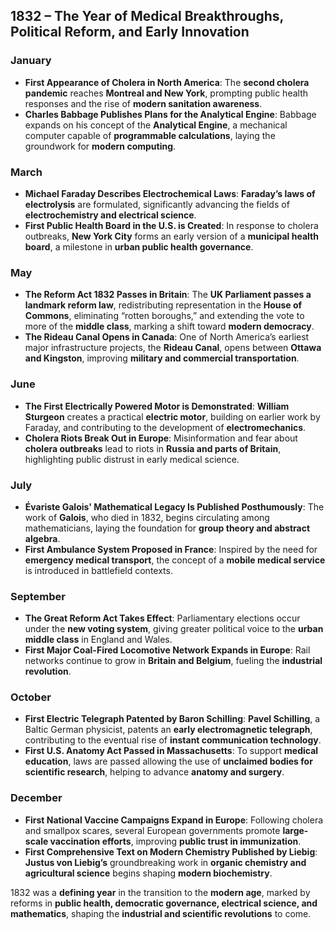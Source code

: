 ## **1832 – The Year of Medical Breakthroughs, Political Reform, and Early Innovation**  

### **January**  
- **First Appearance of Cholera in North America**: The **second cholera pandemic** reaches **Montreal and New York**, prompting public health responses and the rise of **modern sanitation awareness**.  
- **Charles Babbage Publishes Plans for the Analytical Engine**: Babbage expands on his concept of the **Analytical Engine**, a mechanical computer capable of **programmable calculations**, laying the groundwork for **modern computing**.  

### **March**  
- **Michael Faraday Describes Electrochemical Laws**: **Faraday’s laws of electrolysis** are formulated, significantly advancing the fields of **electrochemistry and electrical science**.  
- **First Public Health Board in the U.S. is Created**: In response to cholera outbreaks, **New York City** forms an early version of a **municipal health board**, a milestone in **urban public health governance**.  

### **May**  
- **The Reform Act 1832 Passes in Britain**: The **UK Parliament passes a landmark reform law**, redistributing representation in the **House of Commons**, eliminating “rotten boroughs,” and extending the vote to more of the **middle class**, marking a shift toward **modern democracy**.  
- **The Rideau Canal Opens in Canada**: One of North America’s earliest major infrastructure projects, the **Rideau Canal**, opens between **Ottawa and Kingston**, improving **military and commercial transportation**.  

### **June**  
- **The First Electrically Powered Motor is Demonstrated**: **William Sturgeon** creates a practical **electric motor**, building on earlier work by Faraday, and contributing to the development of **electromechanics**.  
- **Cholera Riots Break Out in Europe**: Misinformation and fear about **cholera outbreaks** lead to riots in **Russia and parts of Britain**, highlighting public distrust in early medical science.  

### **July**  
- **Évariste Galois' Mathematical Legacy Is Published Posthumously**: The work of **Galois**, who died in 1832, begins circulating among mathematicians, laying the foundation for **group theory and abstract algebra**.  
- **First Ambulance System Proposed in France**: Inspired by the need for **emergency medical transport**, the concept of a **mobile medical service** is introduced in battlefield contexts.  

### **September**  
- **The Great Reform Act Takes Effect**: Parliamentary elections occur under the **new voting system**, giving greater political voice to the **urban middle class** in England and Wales.  
- **First Major Coal-Fired Locomotive Network Expands in Europe**: Rail networks continue to grow in **Britain and Belgium**, fueling the **industrial revolution**.  

### **October**  
- **First Electric Telegraph Patented by Baron Schilling**: **Pavel Schilling**, a Baltic German physicist, patents an **early electromagnetic telegraph**, contributing to the eventual rise of **instant communication technology**.  
- **First U.S. Anatomy Act Passed in Massachusetts**: To support **medical education**, laws are passed allowing the use of **unclaimed bodies for scientific research**, helping to advance **anatomy and surgery**.  

### **December**  
- **First National Vaccine Campaigns Expand in Europe**: Following cholera and smallpox scares, several European governments promote **large-scale vaccination efforts**, improving **public trust in immunization**.  
- **First Comprehensive Text on Modern Chemistry Published by Liebig**: **Justus von Liebig’s** groundbreaking work in **organic chemistry and agricultural science** begins shaping **modern biochemistry**.  

1832 was a **defining year** in the transition to the **modern age**, marked by reforms in **public health, democratic governance, electrical science, and mathematics**, shaping the **industrial and scientific revolutions** to come.
